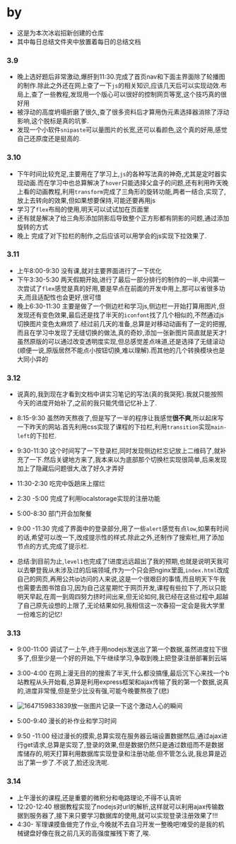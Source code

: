 # by
* 这是为本次冰岩招新创建的仓库
* 其中每日总结文件夹中放置着每日的总结文档

### 3.9

* 晚上选好题后非常激动,爆肝到11:30.完成了首页nav和下面主界面除了轮播图的制作.除此之外还在网上查了一下`js`的相关知识,应该几天后可以实现动效.布局上,查了一些教程,发现用一个版心可以很好的控制网页等宽,这个技巧真的很好用
* 被浮动的高度坍塌折磨了很久,查了很多资料后才算用伪元素选择器消除了浮动影响,这个脱标是真的坑爹.
* 发现一个小软件`snipaste`可以量图片的长宽,还可以看颜色,这个真的好用,感觉自己还原度还是挺高的.

### 3.10 

* 下午时间比较充足,主要用在了学习上,`js`的各种写法真的神奇,尤其是定时器实现动画.而在学习中也总算解决了`hover`只能选择父盒子的问题,还有利用昨天晚上看的动画教程,利用`transform`完成了三角形的旋转功能,两者一结合,实现了,放上去转向的效果,但如果想要保持,可能还要再用js
* 学习了`flex`布局的使用,明天可以试试加在页面里
* 还有就是解决了给三角形添加阴影后导致整个正方形都有阴影的问题,通过添加旋转的方式
* 晚上 完成了对下拉栏的制作,之后应该可以用学会的js实现下拉效果了.

### 3.11

* 上午8:00-9:30 没有课,就对主要界面进行了一下优化
* 下午3:30-5:30 两天假期开始,进行了最后一部分排行的制作的一半,中间第一次尝试了`flex`感觉是真的好用,要是早点在前面的开发中用上,那可以省很多功夫,而且适配性也会更好,很可惜
* 晚上6:30-11:30 主要是做了一个侧边栏和学习js,侧边栏一开始打算用图片,但发现还有变色效果,最后还是找了半天的`iconfont`找了几个相似的,不然通过js切换图片变色太麻烦了.经过前几天的准备,总算是对移动动画有了一定的把握,而且在学习中发现了无缝切换的做法,真的奇妙,添加一张新图片简直就是天才!虽然原版的可以通过改变透明度实现,但总感觉差点味道,还是选择了无缝滚动(顺便一说,原版居然不能点小按钮切换,难以理解).而其他的几个转换模块也是大同小异的

### 3.12

* 说真的,我到现在才看到文档中讲实习笔记的写法(真的我哭死).我就只能按照今天的进度开始补了,之前的我只能凭借记忆补上了.
* 8:15-9:30 虽然昨天熬夜了,但是写了一半的程序让我感觉**很不爽**,所以起床写一下昨天的网站.首先利用css实现了课程的下拉栏,利用`transition`实现`main-left`的下拉栏.
* 9:30-11:30 这个时间写了一下登录栏,同时发现侧边栏忘记放上二维码了,就补充了一下.然后关键地方来了,我本来以为底部那个切换栏实现很简单,后来发现加上了隐藏后问题很大,改了好久才弄好
* 11:30-2:30 吃完中饭趟床上摆烂
* 2:30 -5:00 完成了利用localstorage实现的注册功能
* 5:00-8:30 部门开会加聚餐
* 9:00 -11:30 完成了界面中的登录部分,用了一些`alert`感觉有点`low`,如果有时间的话,希望可以改一下,改成提示性的样式.除此之外,还制作了搜索栏,用了添加节点的方式,完成了提示栏.

* 总结:到目前为止,`level1`也完成了!进度远远超出了我的预期,也就是说明天我可以去攀登我从未涉及过的后端领域,作为一个只会把nginx里面,`index.html`改成自己的网页,再用公共ip访问的人来说,这是一个很艰巨的事情,而且明天下午我也需要去图书馆自习,因为自己这星期忙于网页开发,课程有些拉下了,所以只能明天早起,在周一到周四努力挤时间出来,但无论如何,我已经在这些过程中,超越了自己原先设想的上限了,无论结果如何,我相信这一次春招一定会是我大学里一份难忘的记忆!

### 3.13

* 9:00-11:00 调试了一上午,终于用nodejs发送出了第一个数据,虽然进度拉下很多了,但至少是一个好的开始,下午继续学习,争取到晚上把登录注册部署到云端

* 3:00-4:00 在网上漫无目的的搜索了半天,什么都没搞懂,最后沉下心来找一个b站教程从头开始看,总算是利用express框架和ajax传输了我的第一个数据,说真的,进度非常慢,但是至少比没有强,可能今晚要熬夜了(悲)
* ![1647159833839](C:\Users\fanzhijie\AppData\Roaming\Typora\typora-user-images\1647159833839.png)放一张图片记录一下这个激动人心的瞬间

* 5:00-9:40 漫长的补作业和学习时间
* 9:50 -11:00 经过漫长的摸索,总算实现在服务器云端设置数据然后,通过ajax进行get请求,总算是实现了,登录的效果,但是数据仍然只是通过数组而不是数据库储存的,明天打算利用数据库实现登录和注册功能.但不管怎么说,我总算是迈出了第一步了.不说了,脸还没洗呢.

### 3.14

* 上午漫长的课程,还是重要的微积分和电路理论,不得不认真听
* 12:20-12:40 根据教程实现了nodejs对url的解析,这样就可以利用ajax传输数据到服务器了,接下来只要学习数据库的使用,就可以实现登录注册效果了!!!
* 4:30- 军理课摸鱼做完了作业,今晚就不去自习开发一整晚吧!难受的是我的机械键盘好像在我之前几天的高强度摧残下寄了,唉.
